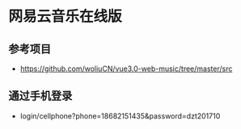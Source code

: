 # 网易云音乐在线版

## 参考项目

- https://github.com/woliuCN/vue3.0-web-music/tree/master/src

## 通过手机登录

- login/cellphone?phone=18682151435&password=dzt201710
